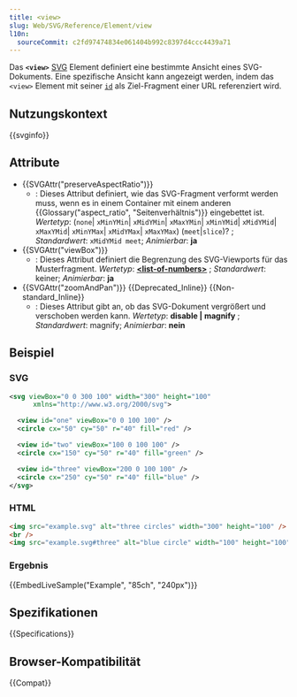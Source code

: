 ```yaml
---
title: <view>
slug: Web/SVG/Reference/Element/view
l10n:
  sourceCommit: c2fd97474834e061404b992c8397d4ccc4439a71
---
```


Das **`<view>`** [SVG](/de/docs/Web/SVG) Element definiert eine bestimmte Ansicht eines SVG-Dokuments. Eine spezifische Ansicht kann angezeigt werden, indem das `<view>` Element mit seiner [`id`](/de/docs/Web/HTML/Global_attributes/id) als Ziel-Fragment einer URL referenziert wird.

## Nutzungskontext

{{svginfo}}

## Attribute

- {{SVGAttr("preserveAspectRatio")}}
  - : Dieses Attribut definiert, wie das SVG-Fragment verformt werden muss, wenn es in einem Container mit einem anderen {{Glossary("aspect_ratio", "Seitenverhältnis")}} eingebettet ist.
    _Wertetyp_: (`none`| `xMinYMin`| `xMidYMin`| `xMaxYMin`| `xMinYMid`| `xMidYMid`| `xMaxYMid`| `xMinYMax`| `xMidYMax`| `xMaxYMax`) (`meet`|`slice`)? ; _Standardwert_: `xMidYMid meet`; _Animierbar_: **ja**
- {{SVGAttr("viewBox")}}
  - : Dieses Attribut definiert die Begrenzung des SVG-Viewports für das Musterfragment.
    _Wertetyp_: **[\<list-of-numbers>](/de/docs/Web/SVG/Guides/Content_type#list-of-ts)** ; _Standardwert_: keiner; _Animierbar_: **ja**
- {{SVGAttr("zoomAndPan")}} {{Deprecated_Inline}} {{Non-standard_Inline}}
  - : Dieses Attribut gibt an, ob das SVG-Dokument vergrößert und verschoben werden kann.
    _Wertetyp_: **disable | magnify** ; _Standardwert_: magnify; _Animierbar_: **nein**

## Beispiel

### SVG

```svg
<svg viewBox="0 0 300 100" width="300" height="100"
      xmlns="http://www.w3.org/2000/svg">

  <view id="one" viewBox="0 0 100 100" />
  <circle cx="50" cy="50" r="40" fill="red" />

  <view id="two" viewBox="100 0 100 100" />
  <circle cx="150" cy="50" r="40" fill="green" />

  <view id="three" viewBox="200 0 100 100" />
  <circle cx="250" cy="50" r="40" fill="blue" />
</svg>
```

### HTML

```html
<img src="example.svg" alt="three circles" width="300" height="100" />
<br />
<img src="example.svg#three" alt="blue circle" width="100" height="100" />
```

### Ergebnis

{{EmbedLiveSample("Example", "85ch", "240px")}}

## Spezifikationen

{{Specifications}}

## Browser-Kompatibilität

{{Compat}}
